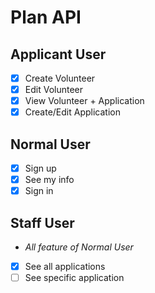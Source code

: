 # Plan API

## Applicant User

- [x] Create Volunteer
- [x] Edit Volunteer
- [x] View Volunteer + Application
- [x] Create/Edit Application

## Normal User

- [x] Sign up
- [x] See my info
- [x] Sign in

## Staff User

- _All feature of Normal User_
- [x] See all applications
- [ ] See specific application
